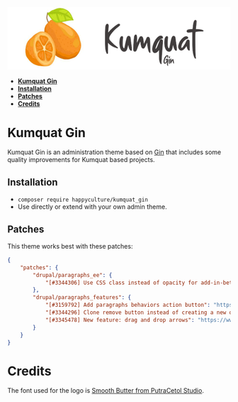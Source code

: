 ![Logo Kumquat Gin](kumquat_gin.png)

* **[Kumquat Gin](#intro)**
* **[Installation](#installation)**
* **[Patches](#patches)**
* **[Credits](#credits)**

# <a name="intro"></a>Kumquat Gin

Kumquat Gin is an administration theme based on [Gin](https://drupal.org/project/gin)
that includes some quality improvements for Kumquat based projects.

## <a name="installation"></a>Installation

- `composer require happyculture/kumquat_gin`
- Use directly or extend with your own admin theme.

## <a name="patches"></a>Patches

This theme works best with these patches:

```json
{
    "patches": {
        "drupal/paragraphs_ee": {
            "[#3344306] Use CSS class instead of opacity for add-in-between buttons": "https://www.drupal.org/files/issues/2023-02-24/3344306-5-2.0.x.patch"
        },
        "drupal/paragraphs_features": {
            "[#3159792] Add paragraphs behaviors action button": "https://patch-diff.githubusercontent.com/raw/thunder/paragraphs_features/pull/60.diff",
            "[#3344296] Clone remove button instead of creating a new one from scratch": "https://www.drupal.org/files/issues/2023-02-24/3344296-4-1.x.patch",
            "[#3345478] New feature: drag and drop arrows": "https://www.drupal.org/files/issues/2023-03-02/3345478-on-top-of-3159792.patch"
        }
    }
}
```

# <a name="credits"></a>Credits

The font used for the logo is [Smooth Butter from PutraCetol Studio](https://putracetol.com/product/smooth-butter/).
